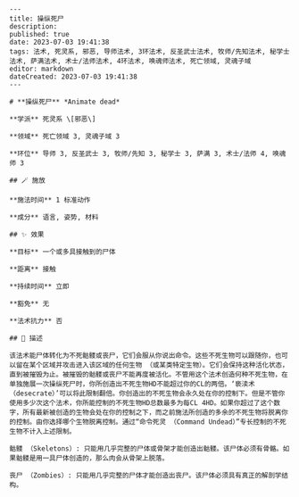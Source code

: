 
    ---
    title: 操纵死尸
    description: 
    published: true
    date: 2023-07-03 19:41:38
    tags: 法术, 死灵系, 邪恶, 导师法术, 3环法术, 反圣武士法术, 牧师/先知法术, 秘学士法术, 萨满法术, 术士/法师法术, 4环法术, 唤魂师法术, 死亡领域, 灵魂子域
    editor: markdown
    dateCreated: 2023-07-03 19:41:38
    ---

    # **操纵死尸** *Animate dead*

    **学派** 死灵系 \[邪恶\] 

    **领域** 死亡领域 3, 灵魂子域 3

    **环位** 导师 3, 反圣武士 3, 牧师/先知 3, 秘学士 3, 萨满 3, 术士/法师 4, 唤魂师 3

    ## 🪄 施放

    **施法时间** 1 标准动作

    **成分** 语言, 姿势, 材料

    ## ✨ 效果 

    **目标** 一个或多具接触到的尸体 

    **距离** 接触  

    **持续时间** 立即 

    **豁免** 无

    **法术抗力** 否

    ## 📖 描述

    该法术能尸体转化为不死骷髅或丧尸，它们会服从你说出命令。这些不死生物可以跟随你，也可以留在某个区域并攻击进入该区域的任何生物 （或某类特定生物）。它们会保持这种活化状态，直到被摧毁为止。被摧毁的骷髅或丧尸不能再度被活化。不管用这个法术创造何种不死生物，在单独施展一次操纵死尸时，你所创造出不死生物HD不能超过你的CL的两倍。‘亵渎术 （desecrate）’可以将此限制翻倍。你创造出的不死生物会永久处在你的控制下。但是不管你使用多少次这个法术，你所能控制的不死生物HD总数最多为每CL 4HD。如果你超过了这个数字，所有最新被创造的生物会处在你的控制之下，而之前施法所创造的多余的不死生物将脱离你的控制。由你选择哪个生物脱离控制。通过“命令死灵 （Command Undead）”专长控制的不死生物不计入上述限制。

    骷髅 （Skeletons）: 只能用几乎完整的尸体或骨架才能创造出骷髅。该尸体必须有骨骼。如果骷髅是用一具尸体创造的，那么肉会从骨架上脱落。

    丧尸 （Zombies）: 只能用几乎完整的尸体才能创造出丧尸。该尸体必须具有真正的解剖学结构。
    